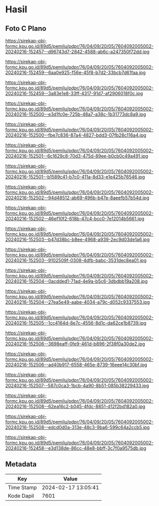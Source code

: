 # Hasil

## Foto C Plano

https://sirekap-obj-formc.kpu.go.id/89d5/pemilu/pdpr/76/04/09/20/05/7604092005002-20240216-152457--d96743d7-2842-4588-ab6c-a247350f72dd.jpg

https://sirekap-obj-formc.kpu.go.id/89d5/pemilu/pdpr/76/04/09/20/05/7604092005002-20240216-152459--6aa0e925-f56e-45f8-b7d2-33bcb7d61faa.jpg

https://sirekap-obj-formc.kpu.go.id/89d5/pemilu/pdpr/76/04/09/20/05/7604092005002-20240216-152459--3a83e1e8-33ff-4317-91d7-af2906018f0c.jpg

https://sirekap-obj-formc.kpu.go.id/89d5/pemilu/pdpr/76/04/09/20/05/7604092005002-20240216-152500--e3d1fc0e-725b-48a7-a38c-1b31773dc8a9.jpg

https://sirekap-obj-formc.kpu.go.id/89d5/pemilu/pdpr/76/04/09/20/05/7604092005002-20240216-152500--fbe7c836-87a4-4827-bdd3-07fb28c116a4.jpg

https://sirekap-obj-formc.kpu.go.id/89d5/pemilu/pdpr/76/04/09/20/05/7604092005002-20240216-152501--6c1629c8-70d3-475d-89ee-b0cb0c49a491.jpg

https://sirekap-obj-formc.kpu.go.id/89d5/pemilu/pdpr/76/04/09/20/05/7604092005002-20240216-152501--b1589c41-b7c0-411a-8d33-e1e425b76546.jpg

https://sirekap-obj-formc.kpu.go.id/89d5/pemilu/pdpr/76/04/09/20/05/7604092005002-20240216-152502--94d48512-ab69-496b-b47e-8aeefb57b54d.jpg

https://sirekap-obj-formc.kpu.go.id/89d5/pemilu/pdpr/76/04/09/20/05/7604092005002-20240216-152502--46ef10f2-618b-47c4-bcc0-7e12014b5661.jpg

https://sirekap-obj-formc.kpu.go.id/89d5/pemilu/pdpr/76/04/09/20/05/7604092005002-20240216-152503--b47d38bc-b8ee-4968-a939-2ec9d03de1a6.jpg

https://sirekap-obj-formc.kpu.go.id/89d5/pemilu/pdpr/76/04/09/20/05/7604092005002-20240216-152503--9102509f-0308-4dfb-babc-3531dec8ea01.jpg

https://sirekap-obj-formc.kpu.go.id/89d5/pemilu/pdpr/76/04/09/20/05/7604092005002-20240216-152504--0acdded1-71ad-4e9a-b5c6-3dbdbb19a208.jpg

https://sirekap-obj-formc.kpu.go.id/89d5/pemilu/pdpr/76/04/09/20/05/7604092005002-20240216-152504--27ea5e49-aabe-4034-a79c-d052c9337553.jpg

https://sirekap-obj-formc.kpu.go.id/89d5/pemilu/pdpr/76/04/09/20/05/7604092005002-20240216-152505--1cc4164d-8e7c-4556-8d1c-da62ce1b8739.jpg

https://sirekap-obj-formc.kpu.go.id/89d5/pemilu/pdpr/76/04/09/20/05/7604092005002-20240216-152506--3698eaff-0fe9-461d-b896-2f38f0a30de2.jpg

https://sirekap-obj-formc.kpu.go.id/89d5/pemilu/pdpr/76/04/09/20/05/7604092005002-20240216-152506--ad40b917-6558-465e-8739-16eee14c30bf.jpg

https://sirekap-obj-formc.kpu.go.id/89d5/pemilu/pdpr/76/04/09/20/05/7604092005002-20240216-152507--587c0ca3-1bcb-4a90-8b51-085b38229433.jpg

https://sirekap-obj-formc.kpu.go.id/89d5/pemilu/pdpr/76/04/09/20/05/7604092005002-20240216-152508--62ea16c2-b045-4fdc-8851-d12f2bd182a0.jpg

https://sirekap-obj-formc.kpu.go.id/89d5/pemilu/pdpr/76/04/09/20/05/7604092005002-20240216-152508--edcd0d0a-313e-48c3-9ba6-599c64a2ccb5.jpg

https://sirekap-obj-formc.kpu.go.id/89d5/pemilu/pdpr/76/04/09/20/05/7604092005002-20240216-152458--e3d138de-86cc-48e8-bbff-3c7f0a9575db.jpg


## Metadata

| Key        | Value               |
| ---------- | ------------------- |
| Time Stamp | 2024-02-17 13:05:41 |
| Kode Dapil | 7601                |



